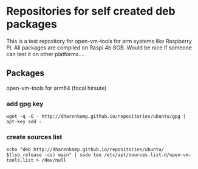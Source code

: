 # Repositories for self created deb packages

This is a test repository for open-vm-tools for arm systems like Raspberry Pi.
All packages are compiled on Raspi 4b 8GB.
Would be nice if someone can test it on other platforms....

## Packages
open-vm-tools for arm64 (focal hirsute)

### add gpg key
```wget -q -O - http://dharenkamp.github.io/repositories/ubuntu/gpg | apt-key add -```

### create sources list
```echo "deb http://dharenkamp.github.io/repositories/ubuntu/ $(lsb_release -cs) main" | sudo tee /etc/apt/sources.list.d/open-vm-tools.list > /dev/null```
